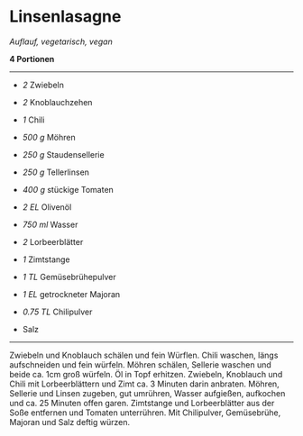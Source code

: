 # Linsenlasagne

*Auflauf, vegetarisch, vegan*

**4 Portionen**

---

- *2* Zwiebeln
- *2* Knoblauchzehen
- *1* Chili
- *500 g* Möhren
- *250 g* Staudensellerie
- *250 g* Tellerlinsen
- *400 g* stückige Tomaten

- *2 EL* Olivenöl
- *750 ml* Wasser
- *2* Lorbeerblätter
- *1* Zimtstange
- *1 TL* Gemüsebrühepulver
- *1 EL* getrockneter Majoran
- *0.75 TL* Chilipulver
- Salz

---

Zwiebeln und Knoblauch schälen und fein Würflen. Chili waschen, längs aufschneiden und fein würfeln. Möhren schälen, Sellerie waschen und beide ca. 1cm groß würfeln. Öl in Topf erhitzen. Zwiebeln, Knoblauch und Chili mit Lorbeerblättern und Zimt ca. 3 Minuten darin anbraten. Möhren, Sellerie und Linsen zugeben, gut umrühren, Wasser aufgießen, aufkochen und ca. 25 Minuten offen garen. Zimtstange und Lorbeerblätter aus der Soße entfernen und Tomaten unterrühren. Mit Chilipulver, Gemüsebrühe, Majoran und Salz deftig würzen. 

